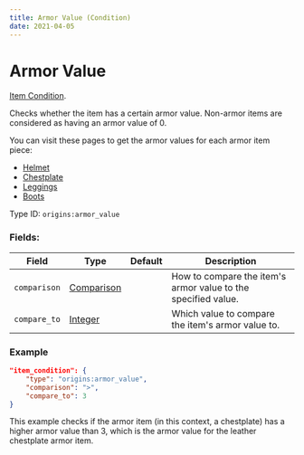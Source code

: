 ```yaml
---
title: Armor Value (Condition)
date: 2021-04-05
---
```

# Armor Value

[Item Condition](../item_conditions.md).

Checks whether the item has a certain armor value. Non-armor items are considered as having an armor value of 0. 

You can visit these pages to get the armor values for each armor item piece:

* [Helmet](https://minecraft.fandom.com/wiki/Helmet#Defense_points)
* [Chestplate](https://minecraft.fandom.com/wiki/Chestplate#Defense_points)
* [Leggings](https://minecraft.fandom.com/wiki/Leggings#Defense_points)
* [Boots](https://minecraft.fandom.com/wiki/Boots#Defense_points)



Type ID: `origins:armor_value`

### Fields:

Field  | Type | Default | Description
-------|------|---------|-------------
`comparison` | [Comparison](../data_types/comparison.md) | |  How to compare the item's armor value to the specified value.
`compare_to` | [Integer](../data_types/integer.md) | | Which value to compare the item's armor value to.

### Example
```json
"item_condition": {
    "type": "origins:armor_value",
    "comparison": ">",
    "compare_to": 3
}
```
This example checks if the armor item (in this context, a chestplate) has a higher armor value than 3, which is the armor value for the leather chestplate armor item.